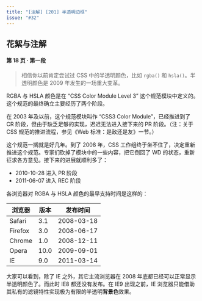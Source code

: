 ```yaml
---
title: "[注解] [201] 半透明边框"
issue: "#32"
---
```


## 花絮与注解

#### 第 18 页 · 第一段

> 相信你以前肯定尝试过 CSS 中的半透明颜色，比如 `rgba()` 和 `hsla()`。半透明颜色是 2009 年发生的一场重大变革。

RGBA 与 HSLA 颜色是在 “CSS Color Module Level 3” 这个规范模块中定义的。这个规范的最终确立主要经历了两个阶段。

在 2003 年及以前，这个规范模块叫作 “CSS3 Color Module”，已经推进到了 CR 阶段，但由于缺乏足够的实现，迟迟无法进入接下来的 PR 阶段。（注：关于 CSS 规范的推进流程，参见《Web 标准：是敌还是友》一节。）

这个规范一搁就是好几年。到了 2008 年，CSS 工作组终于坐不住了，决定重新推进这个规范。专家们砍掉了模块中的一些内容，把它倒回了 WD 的状态，重新征求各方意见。接下来的进展就顺利多了：

* 2010-10-28 进入 PR 阶段
* 2011-06-07 进入 REC 阶段

各浏览器对 RGBA 与 HSLA 颜色的最早支持时间是这样的：

浏览器 | 版本 | 发布时间
---|---|---
Safari | 3.1 | 2008-03-18
Firefox | 3.0 | 2008-06-17
Chrome | 1.0 | 2008-12-11
Opera | 10.0 | 2009-09-01
IE | 9.0 | 2011-03-14

大家可以看到，除了 IE 之外，其它主流浏览器在 2008 年底都已经可以正常显示半透明颜色了。而此时 IE8 都还没有发布。在 IE9 出现之前，IE 浏览器只能借助其私有的滤镜特性实现极为有限的半透明**背景色**效果。
